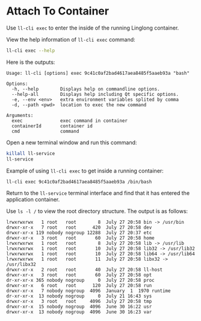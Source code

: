 # Attach To Container

Use `ll-cli exec` to enter the inside of the running Linglong container.

View the help information of `ll-cli exec` command:

```bash
ll-cli exec --help
```

Here is the outputs:

```text
Usage: ll-cli [options] exec 9c41c0af2bad4617aea8485f5aaeb93a "bash"

Options:
  -h, --help        Displays help on commandline options.
  --help-all        Displays help including Qt specific options.
  -e, --env <env>   extra environment variables splited by comma
  -d, --path <pwd>  location to exec the new command

Arguments:
  exec              exec command in container
  containerId       container id
  cmd               command
```

Open a new terminal window and run this command:

```bash
killall ll-service
ll-service
```

Example of using `ll-cli exec` to get inside a running container:

```bash
ll-cli exec 9c41c0af2bad4617aea8485f5aaeb93a /bin/bash
```

Return to the `ll-service` terminal interface and find that it has entered the application container.

Use `ls -l /` to view the root directory structure. The output is as follows:

```text
lrwxrwxrwx   1 root   root        8  July 27 20:58 bin -> /usr/bin
drwxr-xr-x   7 root   root      420  July 27 20:58 dev
drwxr-xr-x 119 nobody nogroup 12288  July 27 20:37 etc
drwxr-xr-x   3 root   root       60  July 27 20:58 home
lrwxrwxrwx   1 root   root        8  July 27 20:58 lib -> /usr/lib
lrwxrwxrwx   1 root   root       10  July 27 20:58 lib32 -> /usr/lib32
lrwxrwxrwx   1 root   root       10  July 27 20:58 lib64 -> /usr/lib64
lrwxrwxrwx   1 root   root       11  July 27 20:58 libx32 -> /usr/libx32
drwxr-xr-x   2 root   root       40  July 27 20:58 ll-host
drwxr-xr-x   3 root   root       60  July 27 20:58 opt
dr-xr-xr-x 365 nobody nogroup     0  July 27 20:58 proc
drwxr-xr-x   6 root   root      120  July 27 20:58 run
drwxr-xr-x   7 nobody nogroup  4096  January  1  1970 runtime
dr-xr-xr-x  13 nobody nogroup     0  July 21 16:43 sys
drwxr-xr-x   3 root   root     4096  July 27 20:58 tmp
drwxr-xr-x  15 nobody nogroup  4096  June 30 16:22 usr
drwxr-xr-x  13 nobody nogroup  4096  June 30 16:23 var
```
